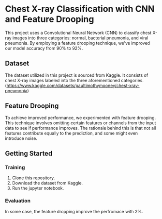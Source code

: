 # Chest X-ray Classification with CNN and Feature Drooping

This project uses a Convolutional Neural Network (CNN) to classify chest X-ray images into three categories: normal, bacterial pneumonia, and viral pneumonia. By employing a feature drooping technique, we've improved our model accuracy from 90% to 92%. 

## Dataset

The dataset utilized in this project is sourced from Kaggle. It consists of chest X-ray images labeled into the three aforementioned categories. 
(https://www.kaggle.com/datasets/paultimothymooney/chest-xray-pneumonia)


## Feature Drooping

To achieve improved performance, we experimented with feature drooping. This technique involves omitting certain features or channels from the input data to see if performance improves. The rationale behind this is that not all features contribute equally to the prediction, and some might even introduce noise.


## Getting Started

### Training

1. Clone this repository.
2. Download the dataset from Kaggle.
3. Run the jupyter notebook.

### Evaluation

In some case, the feature dropping improve the perfromace with 2%.
